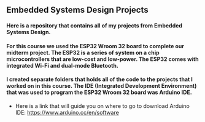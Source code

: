 ## Embedded Systems Design Projects
#### Here is a repository that contains all of my projects from Embedded Systems Design.

#### For this course we used the ESP32 Wroom 32 board to complete our midterm project. The ESP32 is a series of system on a chip microcontrollers that are low-cost and low-power. The ESP32 comes with integrated Wi-Fi and dual-mode Bluetooth. 

#### I created separate folders that holds all of the code to the projects that I worked on in this course. The IDE (Integrated Development Environment) that was used to program the ESP32 Wroom 32 board was Arduino IDE. 

- Here is a link that will guide you on where to go to download Arduino IDE: https://www.arduino.cc/en/software

